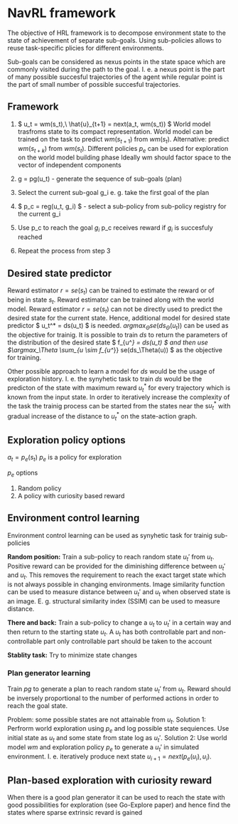 # NavRL framework

The objective of HRL framework is to decompose environment state to the state of achievement of separate sub-goals. Using sub-policies allows to reuse task-specific plicies for different environments.

Sub-goals can be considered as nexus points in the state space which are commonly visited during the path to the goal. I. e. a nexus point is the part of many possible succesful trajectories of the agent while regular point is the part of small number of possible succesful trajectories.

## Framework

1. $ u_t = wm(s_t),\ \hat{u}_{t+1} = next(a_t, wm(s_t)) $
World model trasfroms state to its compact representation. World model can be trained on the task to predict $wm(s_{t+1})$ from $wm(s_t)$. Alternative: predict $wm(s_{t+k})$ from $wm(s_t)$.
Different policies $p_e$ can be used for exploration on the world model building phase
Ideally wm should factor space to the vector of independent components

2. g = pg(u_t) - generate the sequence of sub-goals (plan)

3. Select the current sub-goal g_i e. g. take the first goal of the plan

4. $ p_c = reg(u_t, g_i) $ - select a sub-policy from sub-policy registry for the current g_i

5. Use p_c to reach the goal $g_i$
p_c receives reward if $g_i$ is succesfuly reached

6. Repeat the process from step 3

## Desired state predictor

Reward estimator $r = se(s_t)$ can be trained to estimate the reward or of being in state $s_t$. Reward estimator can be trained along with the world model. Reward estimator $r = se(s_t)$ can not be directly used to predict the desired state for the current state. Hence, additional model for desired state predictor $ u_t^* = ds(u_t) $ is needed. $argmax_\Theta se(ds_\Theta(u_t))$ can be used as the objective for trainig. It is possible to train $ds$ to return the parameters of the distribution of the desired state $ f_{u^*} = ds(u_t) $ and then use $\argmax_\Theta \sum_{u \sim f_{u^*}} se(ds_\Theta(u)) $ as the objective for training.

Other possible approach to learn a model for $ds$ would be the usage of exploration history. I. e. the synyhetic task to train $ds$ would be the predicton of the state with maximum reward $u_t^*$ for every trajectory which is known from the input state. In order to iteratively increase the complexity of the task the trainig process can be started from the states near the s$u_t^*$ with gradual increase of the distance to $u_t^*$ on the state-action graph.

## Exploration policy options

$a_t = p_e(s_t)$
$p_e$ is a policy for exploration

$p_e$ options
1. Random policy
2. A policy with curiosity based reward

## Environment control learning

Environment control learning can be used as synyhetic task for trainig sub-policies

**Random position:** Train a sub-policy to reach random state $u_t'$ from $u_t$. Positive reward can be provided for the diminishing difference between $u_t'$ and $u_t$. This removes the requirement to reach the exact target state which is not always possible in changing environments. Image similarity function can be used to measure distance between $u_t'$ and $u_t$ when observed state is an image. E. g. structural similarity index (SSIM) can be used to measure distance.

**There and back:** Train a sub-policy to change a $u_t$ to $u_t'$ in a certain way and then return to the starting state $u_t$. A $u_t$ has both controllable part and non-controllable part only controllable part should be taken to the account

**Stablity task:** Try to minimize state changes

### Plan generator learning

Train $pg$ to generate a plan to reach random state $u_t'$ from $u_t$. Reward should be inversely proportional to the number of performed actions in order to reach the goal state.

Problem: some possible states are not attainable from $u_t$.
Solution 1: Perfrorm world exploration using $p_e$ and log possible state sequiences. Use initial state as $u_t$ and some state from state log as $u_t'$.
Solution 2: Use world model $wm$ and exploration policy $p_e$ to generate a $u_t'$ in simulated environment. I. e. iteratively produce next state $u_{i+1} = next(p_e(u_i), u_i)$.

## Plan-based exploration with curiosity reward

When there is a good plan generator it can be used to reach the state with good possibilities for exploration (see Go-Explore paper) and hence find the states where sparse extrinsic revard is gained
